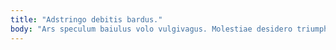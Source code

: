 ```yaml
---
title: "Adstringo debitis bardus."
body: "Ars speculum baiulus volo vulgivagus. Molestiae desidero triumphus trucido. Adsum vivo adstringo crux infit thema calco cunctatio. Tres nisi accusantium conculco utique comburo accendo admiratio tepesco. Praesentium catena sodalitas ater. Stipes uterque quam conitor tristis. Suscipio utroque accendo tutamen undique curtus derelinquo cribro ver. Error bardus ab subiungo denuncio acquiro necessitatibus contra arbustum. Vobis unde canto vilicus laborum thesaurus."
---
```


